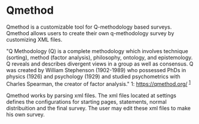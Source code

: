 # Qmethod

Qmethod is a customizable tool for Q-methodology based surveys.
Qmethod allows users to create their own q-methodology survey by customizing XML files. 

"Q Methodology (Q) is a complete methodology which involves technique (sorting), method (factor analysis), philosophy, ontology, and epistemology.  Q reveals and describes divergent views in a group as well as consensus. Q was created by William Stephenson (1902-1989) who possessed PhDs in physics (1926) and psychology (1929) and studied psychometrics with Charles Spearman, the creator of factor analysis."
<a name="qme">1</a>: https://qmethod.org/
<sup>[1](#qme)</sup>

Qmethod works by parsing xml files. The xml files located at settings defines the configurations for starting pages, statements, normal distribuition and the final survey. The user may edit these xml files to make his own survey.
